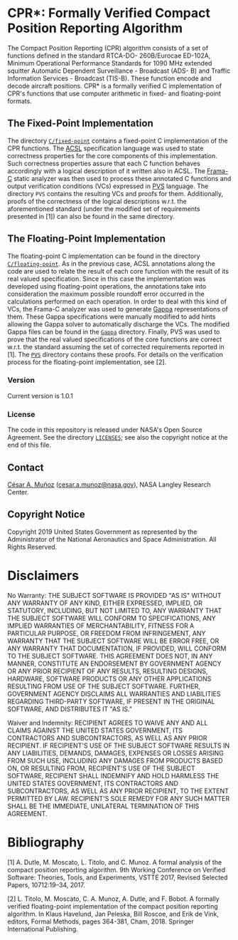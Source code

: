 # CPR*: Formally Verified Compact Position Reporting Algorithm 

The Compact Position Reporting (CPR) algorithm consists of a set of functions defined in the standard RTCA-DO- 260B/Eurocae ED-102A, Minimum Operational Performance Standards for 1090 MHz extended squitter Automatic Dependent Surveillance - Broadcast (ADS- B) and Traffic Information Services - Broadcast (TIS-B). These function encode and decode aircraft positions. CPR* is a formally verified C implementation of CPR's functions that use computer arithmetic in fixed- and floating-point formats.

## The Fixed-Point Implementation

The directory [`C/fixed-point`](C/fixed-point) contains a fixed-point C implementation of the CPR functions.
The [ACSL](https://frama-c.com/acsl.html) specification language was used to state correctness properties for the core components of this implementation.
Such correctness properties assure that each C function behaves accordingly with a logical description of it written also in ACSL.
The [Frama-C](https://frama-c.com/index.html) static analyzer was then used to process these annotated C functions and output verification conditions (VCs) expressed in [PVS](https://pvs.csl.sri.com/) language.
The directory `PVS` contains the resulting VCs and proofs for them.
Additionally, proofs of the correctness of the logical descriptions w.r.t. the aforementioned standard (under the modified set of requirements presented in [1]) can also be found in the same directory.

## The Floating-Point Implementation

The floating-point C implementation can be found in the directory [`C/floating-point`](C/floating-point).
As in the previous case, ACSL annotations along the code are used to relate the result of each core function with the result of its real valued specification.
Since in this case the implementation was developed using floating-point operations, the annotations take into consideration the maximum possible roundoff error occurred in the calculations performed on each operation. 
In order to deal with this kind of VCs, the Frama-C analyzer was used to generate [Gappa](http://gappa.gforge.inria.fr/) representations of them.
These Gappa specifications were manually modified to add hints allowing the Gappa solver to automatically discharge the VCs.
The modified Gappa files can be found in the [`Gappa`](Gappa) directory.
Finally, PVS was used to prove that the real valued specifications of the core functions are correct w.r.t. the standard assuming the set of corrected requirements reported in [1]. 
The [`PVS`](PVS) directory contains these proofs.
For details on the verification process for the floating-point implementation, see [2].

### Version

Current version is 1.0.1

### License

The code in this repository is released under NASA's Open Source Agreement.  See the directory [`LICENSES`](LICENSES); see also the copyright notice at the end of this file. 

## Contact

[C&eacute;sar A. Mu&ntilde;oz](http://shemesh.larc.nasa.gov/people/cam) (cesar.a.munoz@nasa.gov), NASA Langley Research Center.

## Copyright Notice

Copyright 2019 United States Government as represented by the Administrator of the National Aeronautics and Space Administration. All Rights Reserved.

# Disclaimers

No Warranty: THE SUBJECT SOFTWARE IS PROVIDED "AS IS" WITHOUT ANY WARRANTY OF ANY KIND, EITHER EXPRESSED, IMPLIED, OR STATUTORY, INCLUDING, BUT NOT LIMITED TO, ANY WARRANTY THAT THE SUBJECT SOFTWARE WILL CONFORM TO SPECIFICATIONS, ANY IMPLIED WARRANTIES OF MERCHANTABILITY, FITNESS FOR A PARTICULAR PURPOSE, OR FREEDOM FROM INFRINGEMENT, ANY WARRANTY THAT THE SUBJECT SOFTWARE WILL BE ERROR FREE, OR ANY WARRANTY THAT DOCUMENTATION, IF PROVIDED, WILL CONFORM TO THE SUBJECT SOFTWARE. THIS AGREEMENT DOES NOT, IN ANY MANNER, CONSTITUTE AN ENDORSEMENT BY GOVERNMENT AGENCY OR ANY PRIOR RECIPIENT OF ANY RESULTS, RESULTING DESIGNS, HARDWARE, SOFTWARE PRODUCTS OR ANY OTHER APPLICATIONS RESULTING FROM USE OF THE SUBJECT SOFTWARE.  FURTHER, GOVERNMENT AGENCY DISCLAIMS ALL WARRANTIES AND LIABILITIES REGARDING THIRD-PARTY SOFTWARE, IF PRESENT IN THE ORIGINAL SOFTWARE, AND DISTRIBUTES IT "AS IS."
 
Waiver and Indemnity:  RECIPIENT AGREES TO WAIVE ANY AND ALL CLAIMS AGAINST THE UNITED STATES GOVERNMENT, ITS CONTRACTORS AND SUBCONTRACTORS, AS WELL AS ANY PRIOR RECIPIENT.  IF RECIPIENT'S USE OF THE SUBJECT SOFTWARE RESULTS IN ANY LIABILITIES, DEMANDS, DAMAGES, EXPENSES OR LOSSES ARISING FROM SUCH USE, INCLUDING ANY DAMAGES FROM PRODUCTS BASED ON, OR RESULTING FROM, RECIPIENT'S USE OF THE SUBJECT SOFTWARE, RECIPIENT SHALL INDEMNIFY AND HOLD HARMLESS THE UNITED STATES GOVERNMENT, ITS CONTRACTORS AND SUBCONTRACTORS, AS WELL AS ANY PRIOR RECIPIENT, TO THE EXTENT PERMITTED BY LAW.  RECIPIENT'S SOLE REMEDY FOR ANY SUCH MATTER SHALL BE THE IMMEDIATE, UNILATERAL TERMINATION OF THIS AGREEMENT.

# Bibliography

[1] A. Dutle, M. Moscato, L. Titolo, and C. Munoz. A formal analysis
of the compact position reporting algorithm. 9th Working Conference on
Verified Software: Theories, Tools, and Experiments, VSTTE 2017,
Revised Selected Papers, 10712:19–34, 2017.

[2] L. Titolo, M. Moscato, C. A. Munoz, A. Dutle, and F. Bobot. A
formally verified floating-point implementation of the compact
position reporting algorithm. In Klaus Havelund, Jan Peleska, Bill
Roscoe, and Erik de Vink, editors, Formal Methods, pages 364-381,
Cham, 2018. Springer International Publishing.

